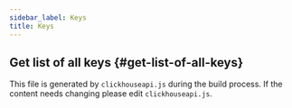 ```yaml
---
sidebar_label: Keys
title: Keys
---
```


## Get list of all keys {#get-list-of-all-keys}

This file is generated by `clickhouseapi.js` during the build process.  If the 
content needs changing please edit `clickhouseapi.js`.
